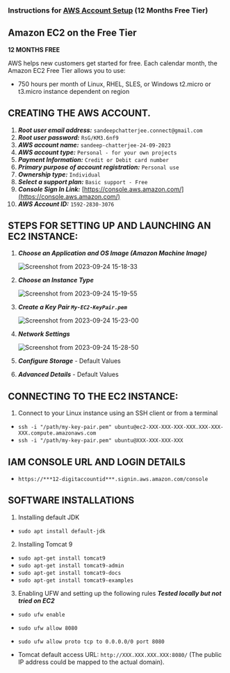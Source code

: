 ### Instructions for [AWS Account Setup](https://aws.amazon.com/pm/ec2/) (12 Months Free Tier) 

## Amazon EC2 on the Free Tier

**12 MONTHS FREE**

AWS helps new customers get started for free. Each calendar month, the Amazon EC2 Free Tier allows you to use:

- 750 hours per month of Linux, RHEL, SLES, or Windows t2.micro or t3.micro instance dependent on region


## CREATING THE AWS ACCOUNT.

1. ***Root user email address:*** `sandeepchatterjee.connect@gmail.com`
2. ***Root user password:*** `RsG/KM3.6nf9`
3. ***AWS account name:*** `sandeep-chatterjee-24-09-2023`
4. ***AWS account type:***  `Personal - for your own projects`
5. ***Payment Information:*** `Credit or Debit card number`
6. ***Primary purpose of account registration:*** `Personal use`
7. ***Ownership type:*** `Individual`
8. ***Select a support plan:*** `Basic support - Free`
9. ***Console Sign In Link:*** [https://console.aws.amazon.com/](https://console.aws.amazon.com/)
10. ***AWS Account ID:*** `1592-2830-3076`


## STEPS FOR SETTING UP AND LAUNCHING AN EC2 INSTANCE:

1. ***Choose an Application and OS Image (Amazon Machine Image)***

    ![Screenshot from 2023-09-24 15-18-33](https://github.com/sndpchatterjee07/AWS-EC2-SETUP/assets/3818950/149a470e-284c-4db2-adb4-25a20a3d19b8)

2. ***Choose an Instance Type***

    ![Screenshot from 2023-09-24 15-19-55](https://github.com/sndpchatterjee07/AWS-EC2-SETUP/assets/3818950/5d9da543-d762-4e65-8a9e-53226c0e0a5f)


3. ***Create a Key Pair `My-EC2-KeyPair.pem`***
    
    ![Screenshot from 2023-09-24 15-23-00](https://github.com/sndpchatterjee07/AWS-EC2-SETUP/assets/3818950/6788cada-2490-4b69-a5ac-7503958688c8)

    
4. ***Network Settings***

    ![Screenshot from 2023-09-24 15-28-50](https://github.com/sndpchatterjee07/AWS-EC2-SETUP/assets/3818950/b130b3d8-dfe2-4e84-af35-75af231ec543)


5. ***Configure Storage*** - Default Values

6. ***Advanced Details*** - Default Values


## CONNECTING TO THE EC2 INSTANCE:

1. Connect to your Linux instance using an SSH client or from a terminal
  
 - `ssh -i "/path/my-key-pair.pem" ubuntu@ec2-XXX-XXX-XXX-XXX.XXX-XXX-XXX.compute.amazonaws.com`
 - `ssh -i "/path/my-key-pair.pem" ubuntu@XXX-XXX-XXX-XXX`


## IAM CONSOLE URL AND LOGIN DETAILS

 - `https://***12-digitaccountid***.signin.aws.amazon.com/console`

## SOFTWARE INSTALLATIONS

1. Installing default JDK

 - `sudo apt install default-jdk`

2. Installing Tomcat 9

- `sudo apt-get install tomcat9`
- `sudo apt-get install tomcat9-admin`
- `sudo apt-get install tomcat9-docs`
- `sudo apt-get install tomcat9-examples`

3. Enabling UFW and setting up the following rules
   ***Tested locally but not tried on EC2***
- `sudo ufw enable`
- `sudo ufw allow 8080`
- `sudo ufw allow proto tcp to 0.0.0.0/0 port 8080`

- Tomcat default access URL: `http://XXX.XXX.XXX.XXX:8080/` (The public IP address could be mapped to the actual domain).

